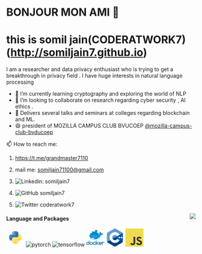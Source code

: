 # BONJOUR MON AMI 👋

# this is somil jain(CODERATWORK7) (http://somiljain7.github.io)
I am a researcher and data privacy enthusiast who is trying to get a breakthrough in privacy field . I have huge interests in natural language processing
- 🔭 I’m currently learning cryptography and exploring the world of NLP
- 👯 I’m looking to collaborate on research regarding cyber security , AI ethics .
- 💬 Delivers several talks and seminars at colleges regarding blockchain and ML.
- 😄 president of MOZILLA CAMPUS CLUB BVUCOEP [@mozilla-campus-club-bvducoep](https://mozilla-campus-club-bvducoep.github.io/)

📫 How to reach me:  
1) https://t.me/grandmaster7110

2) mail me: somiljain71100@gmail.com

3) ![Linkedin: somiljain7](https://img.shields.io/badge/-somiljain7-blue?style=flat-square&logo=Linkedin&logoColor=white&link=https://www.linkedin.com/in/somil-jain7/)

4) ![GitHub somiljain7](https://img.shields.io/github/followers/somiljain7?label=follow&style=social)

5) ![Twitter coderatwork7](https://img.shields.io/twitter/follow/coderatwork7?style=social)


<img align="right" src="http://estruyf-github.azurewebsites.net/api/VisitorHit?user=somiljain7&repo=somiljain7&countColorcountColor&countColor=%237B1E7B" />



#### Language and Packages
<p>    <img height="48" src="https://raw.githubusercontent.com/github/explore/80688e429a7d4ef2fca1e82350fe8e3517d3494d/topics/python/python.png">
  <img src="https://www.vectorlogo.zone/logos/pytorch/pytorch-icon.svg" alt="pytorch" width="40" height="40"/> <img src="https://www.vectorlogo.zone/logos/tensorflow/tensorflow-icon.svg" alt="tensorflow" width="40" height="40"/>
  <img height="48" src="https://raw.githubusercontent.com/github/explore/80688e429a7d4ef2fca1e82350fe8e3517d3494d/topics/docker/docker.png">
  <img height="48" src="https://raw.githubusercontent.com/github/explore/80688e429a7d4ef2fca1e82350fe8e3517d3494d/topics/cpp/cpp.png">
  <img height="48" src="https://raw.githubusercontent.com/github/explore/80688e429a7d4ef2fca1e82350fe8e3517d3494d/topics/javascript/javascript.png">

</p>



